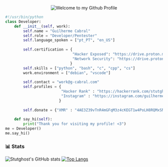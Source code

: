 <div align="center">
  <img src="https://github.com/BrunnerLivio/brunnerlivio/blob/master/images/welcome.png?raw=true" style="max-width: 100%;" alt="Welcome to my Github Profile" />
</div>

```python
#!/usr/bin/python
class Developer:
    def __init__(self, work):
        self.name = "Guilherme Cabral"
        self.role = "Developer/Pentester"
        self.language_spoken = ["pt_PT", "en_US"]
        
        self.certification = {
                              "Hacker Exposed": "https://drive.proton.me/urls/YGJH542X70#VdGEZDixXXaX",
                              "Network Security": "https://drive.proton.me/urls/SPZS71EB30#EeFsrnzag8sE"
                             }
        self.skills = ["python", "bash", "c", "cpp", "cs"]
        work.environment = ["debian", "vscode"]
 
        self.contact = "work@g-cabral.com"
        self.profiles = {
                         "Hacker Rank" : "https://hackerrank.com/stutghost",
                         "Instagram" : "https://instagram.com/guilherme.cabral16"
                        }
        
        self.donate = {"XMR" : "4AE3Z39vTnR4mGFqM3z4cKEGT1w4PoLH8RQMxSNXpZipAyciq7nscNieUkbMfWtMKuhhndSN5uw7W2N8FhwsappeG9nTcio"}
  
    def say_hi(self):
        print("Thank you for visiting my profile! <3")
me = Developer()
me.say_hi()
```
### 📊 Stats

![Stutghost's GitHub stats](https://github-readme-stats.vercel.app/api?username=stutghost&show_icons=true&theme=dark)
[![Top Langs](https://github-readme-stats.vercel.app/api/top-langs/?username=stutghost&layout=compact&theme=dark)](https://github.com/anuraghazra/github-readme-stats)

